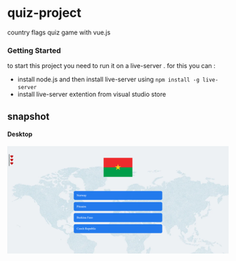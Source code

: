 # quiz-project
country flags quiz game with vue.js
### Getting Started
to start this project you need to run it on a live-server . for this you can :
- install node.js and then install live-server using `npm install -g live-server`
- install live-server extention from visual studio store

## snapshot 
#### Desktop
<img src="snapshot.png" alt="Desktop version"/>
